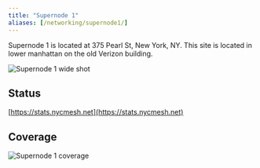 ```yaml
---
title: "Supernode 1"
aliases: [/networking/supernode1/]
---
```


Supernode 1 is located at 375 Pearl St, New York, NY. This site is located in lower manhattan on the old Verizon building.

![Supernode 1 wide shot](/img/nycmesh-sn1-1.jpg)

## Status

[https://stats.nycmesh.net](https://stats.nycmesh.net)

## Coverage

![Supernode 1 coverage](/img/nycmesh-sn1-coverage.png)
